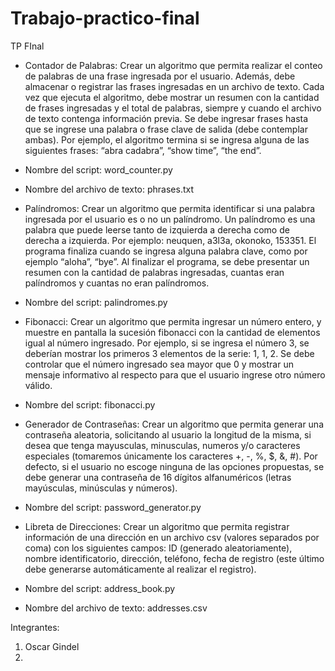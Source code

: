 # Trabajo-practico-final
TP FInal 

- Contador de Palabras: Crear un algoritmo que permita realizar el conteo de palabras de una frase ingresada por el usuario. Además, debe almacenar o registrar las frases ingresadas en un archivo de texto. Cada vez que ejecuta el algoritmo, debe mostrar un resumen con la cantidad de frases ingresadas y el total de palabras, siempre y cuando el archivo de texto contenga información previa. Se debe ingresar frases hasta que se ingrese una palabra o frase clave de salida (debe contemplar ambas). Por ejemplo, el algoritmo termina si se ingresa alguna de las siguientes frases: “abra cadabra”, “show time”, “the end”.
- Nombre del script: word_counter.py
- Nombre del archivo de texto: phrases.txt

- Palíndromos: Crear un algoritmo que permita identificar si una palabra ingresada
por el usuario es o no un palíndromo. Un palíndromo es una palabra que puede leerse tanto de izquierda a derecha como de derecha a izquierda. Por ejemplo: neuquen, a3l3a, okonoko, 153351. El programa finaliza cuando se ingresa alguna
 palabra clave, como por ejemplo “aloha”, “bye”. Al finalizar el programa, se debe presentar un resumen con la cantidad de palabras ingresadas, cuantas eran palíndromos y cuantas no eran palíndromos.
- Nombre del script: palindromes.py

- Fibonacci: Crear un algoritmo que permita ingresar un número entero, y muestre en
pantalla la sucesión fibonacci con la cantidad de elementos igual al número ingresado. Por ejemplo, si se ingresa el número 3, se deberían mostrar los primeros 3 elementos de la serie: 1, 1, 2. Se debe controlar que el número ingresado sea mayor que 0 y mostrar un mensaje informativo al respecto para que el usuario ingrese otro número válido.
- Nombre del script: fibonacci.py

- Generador de Contraseñas: Crear un algoritmo que permita generar una
contraseña aleatoria, solicitando al usuario la longitud de la misma, si desea que tenga mayusculas, minusculas, numeros y/o caracteres especiales (tomaremos únicamente los caracteres +, -, %, $, &, #). Por defecto, si el usuario no escoge ninguna de las opciones propuestas, se debe generar una contraseña de 16 dígitos alfanuméricos (letras mayúsculas, minúsculas y números).
- Nombre del script: password_generator.py

- Libreta de Direcciones: Crear un algoritmo que permita registrar información de
una dirección en un archivo csv (valores separados por coma) con los siguientes campos: ID (generado aleatoriamente), nombre identificatorio, dirección, teléfono, fecha de registro (este último debe generarse automáticamente al realizar el registro).
- Nombre del script: address_book.py
- Nombre del archivo de texto: addresses.csv


Integrantes:
1. Oscar Gindel
2. 
